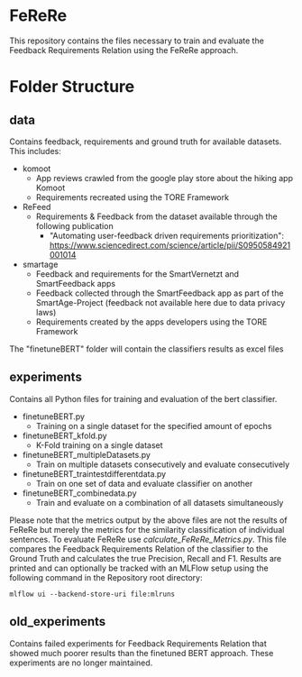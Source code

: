 # FeReRe 
This repository contains the files necessary to train and evaluate the Feedback Requirements Relation using the FeReRe approach.

# Folder Structure
## data
Contains feedback, requirements and ground truth for available datasets. This includes:
  
  - komoot
    - App reviews crawled from the google play store about the hiking app Komoot
    - Requirements recreated using the TORE Framework
  - ReFeed
    - Requirements & Feedback from the dataset available through the following publication
      - "Automating user-feedback driven requirements prioritization": https://www.sciencedirect.com/science/article/pii/S0950584921001014
  - smartage
      - Feedback and requirements for the SmartVernetzt and SmartFeedback apps
      - Feedback collected through the SmartFeedback app as part of the SmartAge-Project (feedback not available here due to data privacy laws)
      - Requirements created by the apps developers using the TORE Framework

The "finetuneBERT" folder will contain the classifiers results as excel files

## experiments
Contains all Python files for training and evaluation of the bert classifier.

  - finetuneBERT.py
    - Training on a single dataset for the specified amount of epochs
  - finetuneBERT_kfold.py
    - K-Fold training on a single dataset
  - finetuneBERT_multipleDatasets.py
    - Train on multiple datasets consecutively and evaluate consecutively 
  - finetuneBERT_traintestdifferentdata.py
    - Train on one set of data and evaluate classifier on another
  - finetuneBERT_combinedata.py
    - Train and evaluate on a combination of all datasets simultaneously
   
Please note that the metrics output by the above files are not the results of FeReRe but merely the metrics for the similarity classification of individual sentences. To evaluate FeReRe use *calculate_FeReRe_Metrics.py*.
This file compares the Feedback Requirements Relation of the classifier to the Ground Truth and calculates the true Precision, Recall and F1. Results are printed and can optionally be tracked with an MLFlow setup using the following command in the Repository root directory:
```
mlflow ui --backend-store-uri file:mlruns
```
## old_experiments
Contains failed experiments for Feedback Requirements Relation that showed much poorer results than the finetuned BERT approach. These experiments are no longer maintained.

